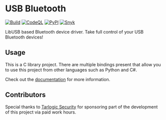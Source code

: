 # USB Bluetooth

[![Build](https://github.com/antoniovazquezblanco/usbbluetooth/actions/workflows/build.yml/badge.svg)](https://github.com/antoniovazquezblanco/usbbluetooth/actions/workflows/build.yml)
[![CodeQL](https://github.com/antoniovazquezblanco/usbbluetooth/actions/workflows/codeql.yml/badge.svg)](https://github.com/antoniovazquezblanco/usbbluetooth/actions/workflows/codeql.yml)
[![PyPI](https://img.shields.io/pypi/v/usbbluetooth)](https://pypi.org/project/usbbluetooth/)
[![Snyk](https://snyk.io/advisor/python/usbbluetooth/badge.svg)](https://snyk.io/advisor/python/usbbluetooth)

LibUSB based Bluetooth device driver. Take full control of your USB Bluetooth devices!

## Usage

This is a C library project. There are multiple bindings present that allow you to use this project from other languages such as Python and C#.

Check out the [documentation](doc/README.md) for more information.

## Contributors

Special thanks to [Tarlogic Security](https://github.com/TarlogicSecurity/) for sponsoring part of the development of this project via paid work hours.
